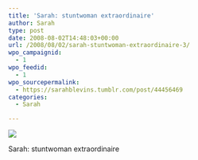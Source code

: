 ```yaml
---
title: 'Sarah: stuntwoman extraordinaire'
author: Sarah
type: post
date: 2008-08-02T14:48:03+00:00
url: /2008/08/02/sarah-stuntwoman-extraordinaire-3/
wpo_campaignid:
  - 1
wpo_feedid:
  - 1
wpo_sourcepermalink:
  - https://sarahblevins.tumblr.com/post/44456469
categories:
  - Sarah

---
```

![][1]

Sarah: stuntwoman extraordinaire

 [1]: http://www.sarah-blevins.com/wp-content/plugins/wp-o-matic/cache/f1ed3dfbf7_3aAwrEXAFc5vw16iWhOK21kd-250.jpg